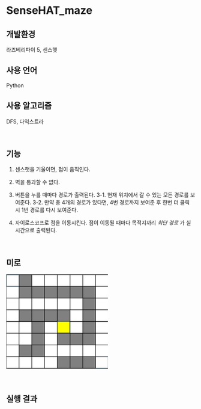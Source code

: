 # SenseHAT_maze
## 개발환경

라즈베리파이 5, 센스햇 
## 사용 언어

Python
## 사용 알고리즘

DFS, 다익스트라

<br>

## 기능
1. 센스햇을 기울이면, 점이 움직인다.
2. 벽을 통과할 수 없다.
   
3. 버튼을 누를 때마다 경로가 출력된다.
3-1. 현재 위치에서 갈 수 있는 모든 경로를 보여준다.
3-2. 만약 총 4개의 경로가 있다면, 4번 경로까지 보여준 후 한번 더 클릭 시 1번 경로를 다시 보여준다.
   
4. 자이로스코프로 점을 이동시킨다. 점이 이동될 때마다 목적지까리 *최단 경로* 가 실시간으로 출력된다.


<br>

## 미로
![maze](image.png)

<br>

## 실행 결과
